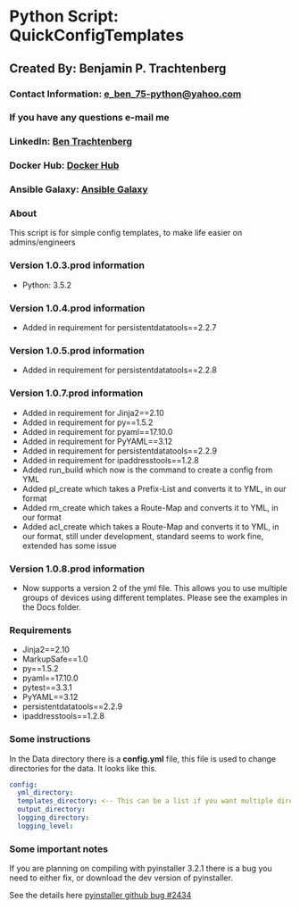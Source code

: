 # Python Script: QuickConfigTemplates

## Created By: Benjamin P. Trachtenberg

### Contact Information:  e_ben_75-python@yahoo.com
### If you have any questions e-mail me

### LinkedIn: [Ben Trachtenberg](https://www.linkedin.com/in/ben-trachtenberg-3a78496)
### Docker Hub: [Docker Hub](https://hub.docker.com/r/btr1975)
### Ansible Galaxy: [Ansible Galaxy](https://galaxy.ansible.com/btr1975/)

### About

This script is for simple config templates, to make life easier on admins/engineers

### Version 1.0.3.prod information

* Python: 3.5.2

### Version 1.0.4.prod information

* Added in requirement for persistentdatatools==2.2.7

### Version 1.0.5.prod information

* Added in requirement for persistentdatatools==2.2.8

### Version 1.0.7.prod information

* Added in requirement for Jinja2==2.10
* Added in requirement for py==1.5.2
* Added in requirement for pyaml==17.10.0
* Added in requirement for PyYAML==3.12
* Added in requirement for persistentdatatools==2.2.9
* Added in requirement for ipaddresstools==1.2.8
* Added run_build which now is the command to create a config from YML
* Added pl_create which takes a Prefix-List and converts it to YML, in our format
* Added rm_create which takes a Route-Map and converts it to YML, in our format
* Added acl_create which takes a Route-Map and converts it to YML, in our format, still under development, standard
  seems to work fine, extended has some issue

### Version 1.0.8.prod information

* Now supports a version 2 of the yml file.  This allows you to use multiple groups of devices using different templates.
  Please see the examples in the Docs folder.

### Requirements
* Jinja2==2.10
* MarkupSafe==1.0
* py==1.5.2
* pyaml==17.10.0
* pytest==3.3.1
* PyYAML==3.12
* persistentdatatools==2.2.9
* ipaddresstools==1.2.8

### Some instructions

In the Data directory there is a **config.yml** file, this file is used to change directories for the data. It looks
like this.

	
```yaml
config:
  yml_directory:
  templates_directory: <-- This can be a list if you want multiple directories.  They will be searched in order.
  output_directory:
  logging_directory:
  logging_level:
```

### Some important notes
If you are planning on compiling with pyinstaller 3.2.1 there is a bug you need to either fix, or download the dev 
version of pyinstaller.

See the details here [pyinstaller github bug #2434](https://github.com/pyinstaller/pyinstaller/issues/2434)